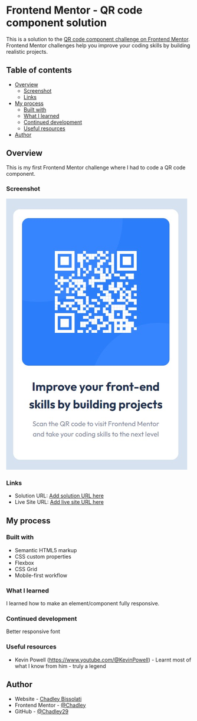 # Frontend Mentor - QR code component solution

This is a solution to the [QR code component challenge on Frontend Mentor](https://www.frontendmentor.io/challenges/qr-code-component-iux_sIO_H). Frontend Mentor challenges help you improve your coding skills by building realistic projects.

## Table of contents

- [Overview](#overview)
  - [Screenshot](#screenshot)
  - [Links](#links)
- [My process](#my-process)
  - [Built with](#built-with)
  - [What I learned](#what-i-learned)
  - [Continued development](#continued-development)
  - [Useful resources](#useful-resources)
- [Author](#author)

## Overview

This is my first Frontend Mentor challenge where I had to code a QR code component.

### Screenshot

![](./screenshot.jpg)

### Links

- Solution URL: [Add solution URL here](https://github.com/Chadley29/frontendmentor/tree/main/qr-code-component-main)
- Live Site URL: [Add live site URL here](https://qr-code-component-main-chadley29.netlify.app)

## My process

### Built with

- Semantic HTML5 markup
- CSS custom properties
- Flexbox
- CSS Grid
- Mobile-first workflow

### What I learned

I learned how to make an element/component fully responsive.

### Continued development

Better responsive font

### Useful resources

- Kevin Powell (https://www.youtube.com/@KevinPowell) - Learnt most of what I know from him - truly a legend

## Author

- Website - [Chadley Bissolati](https://chadley-bissolati.netlify.app)
- Frontend Mentor - [@Chadley](https://www.frontendmentor.io/profile/Chadley29)
- GitHub - [@Chadley29](https://github.com/Chadley29)
